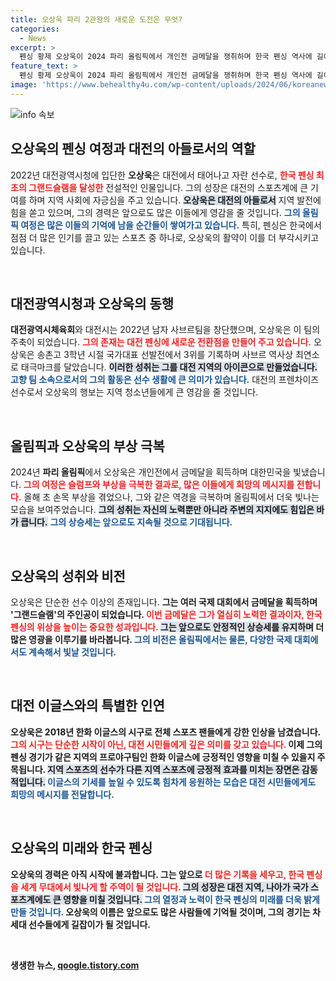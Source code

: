 ```yaml
---
title: 오상욱 파리 2관왕의 새로운 도전은 무엇?
categories:
  - News
excerpt: >
  펜싱 황제 오상욱이 2024 파리 올림픽에서 개인전 금메달을 쟁취하며 한국 펜싱 역사에 길이 남을 그랜드슬램을 달성했다! 고향 대전의 자부심을 되살리며, 다음 대회에서도 기적을 보여줄 최강의 기대주.
feature_text: >
  펜싱 황제 오상욱이 2024 파리 올림픽에서 개인전 금메달을 쟁취하며 한국 펜싱 역사에 길이 남을 그랜드슬램을 달성했다! 고향 대전의 자부심을 되살리며, 다음 대회에서도 기적을 보여줄 최강의 기대주.
image: 'https://www.behealthy4u.com/wp-content/uploads/2024/06/koreanews.jpg'
---
```


<p><img src="https://www.behealthy4u.com/wp-content/uploads/2024/06/koreanews.jpg" alt="info 속보" /></p>

<h2 data-ke-size="size26">오상욱의 펜싱 여정과 대전의 아들로서의 역할</h2>

<p data-ke-size="size16">2022년 대전광역시청에 입단한 <b>오상욱</b>은 대전에서 태어나고 자란 선수로, <b><span style="color: #ee2323;">한국 펜싱 최초의 그랜드슬램을 달성한</span></b> 전설적인 인물입니다. 그의 성장은 대전의 스포츠계에 큰 기여를 하며 지역 사회에 자긍심을 주고 있습니다. <b><span style="background-color: #21538527;">오상욱은 대전의 아들로서</span></b> 지역 발전에 힘을 쏟고 있으며, 그의 경력은 앞으로도 많은 이들에게 영감을 줄 것입니다. <b><span style="color: #1a5490;">그의 올림픽 여정은 많은 이들의 기억에 남을 순간들이 쌓여가고 있습니다.</span></b> 특히, 펜싱은 한국에서 점점 더 많은 인기를 끌고 있는 스포츠 중 하나로, 오상욱의 활약이 이를 더 부각시키고 있습니다.</p>

<p data-ke-size="size16">&nbsp;</p>

<h2 data-ke-size="size26">대전광역시청과 오상욱의 동행</h2>

<p data-ke-size="size16"><b>대전광역시체육회</b>와 대전시는 2022년 남자 사브르팀을 창단했으며, 오상욱은 이 팀의 주축이 되었습니다. <b><span style="color: #ee2323;">그의 존재는 대전 펜싱에 새로운 전환점을 만들어 주고 있습니다.</span></b> 오상욱은 송촌고 3학년 시절 국가대표 선발전에서 3위를 기록하며 사브르 역사상 최연소로 태극마크를 달았습니다. <b><span style="background-color: #21538527;">이러한 성취는 그를 대전 지역의 아이콘으로 만들었습니다.</span></b> <b><span style="color: #1a5490;">고향 팀 소속으로서의 그의 활동은 선수 생활에 큰 의미가 있습니다.</span></b> 대전의 프렌차이즈 선수로서 오상욱의 행보는 지역 청소년들에게 큰 영감을 줄 것입니다.</p>

<p data-ke-size="size16">&nbsp;</p>

<h2 data-ke-size="size26">올림픽과 오상욱의 부상 극복</h2>

<p data-ke-size="size16">2024년 <b>파리 올림픽</b>에서 오상욱은 개인전에서 금메달을 획득하며 대한민국을 빛냈습니다. <b><span style="color: #ee2323;">그의 여정은 슬럼프와 부상을 극복한 결과로, 많은 이들에게 희망의 메시지를 전합니다.</span></b> 올해 초 손목 부상을 겪었으나, 그와 같은 역경을 극복하며 올림픽에서 더욱 빛나는 모습을 보여주었습니다. <b><span style="background-color: #21538527;">그의 성취는 자신의 노력뿐만 아니라 주변의 지지에도 힘입은 바가 큽니다.</span></b> <b><span style="color: #1a5490;">그의 상승세는 앞으로도 지속될 것으로 기대됩니다.</span></b></p>

<p data-ke-size="size16">&nbsp;</p>

<h2 data-ke-size="size26">오상욱의 성취와 비전</h2>

<p data-ke-size="size16">오상욱은 단순한 선수 이상의 존재입니다. <b>그는 여러 국제 대회에서 금메달을 획득하며 '그랜드슬램'의 주인공이 되었습니다. <b><span style="color: #ee2323;">이번 금메달은 그가 열심히 노력한 결과이자, 한국 펜싱의 위상을 높이는 중요한 성과입니다.</span></b> <b><span style="background-color: #21538527;">그는 앞으로도 안정적인 상승세를 유지하며</span></b> 더 많은 영광을 이루기를 바라봅니다. <b><span style="color: #1a5490;">그의 비전은 올림픽에서는 물론, 다양한 국제 대회에서도 계속해서 빛날 것입니다.</span></b></p>

<p data-ke-size="size16">&nbsp;</p>

<h2 data-ke-size="size26">대전 이글스와의 특별한 인연</h2>

<p data-ke-size="size16">오상욱은 <b>2018년 한화 이글스의 시구로</b> 전체 스포츠 팬들에게 강한 인상을 남겼습니다. <b><span style="color: #ee2323;">그의 시구는 단순한 시작이 아닌, 대전 시민들에게 깊은 의미를 갖고 있습니다.</span></b> 이제 그의 펜싱 경기가 같은 지역의 프로야구팀인 한화 이글스에 긍정적인 영향을 미칠 수 있을지 주목됩니다. <b><span style="background-color: #21538527;">지역 스포츠의 선수가 다른 지역 스포츠에 긍정적 효과를 미치는 장면은 감동적입니다.</span></b> <b><span style="color: #1a5490;">이글스의 기세를 높일 수 있도록 힘차게 응원하는 모습은 대전 시민들에게도 희망의 메시지를 전달합니다.</span></b></p>

<p data-ke-size="size16">&nbsp;</p>

<h2 data-ke-size="size26">오상욱의 미래와 한국 펜싱</h2>

<p data-ke-size="size16">오상욱의 경력은 아직 시작에 불과합니다. 그는 앞으로 <b><span style="color: #ee2323;">더 많은 기록을 세우고, 한국 펜싱을 세계 무대에서 빛나게 할 주역이 될 것입니다.</span></b> <b><span style="background-color: #21538527;">그의 성장은 대전 지역, 나아가 국가 스포츠계에도 큰 영향을 미칠 것입니다.</span></b> <b><span style="color: #1a5490;">그의 열정과 노력이 한국 펜싱의 미래를 더욱 밝게 만들 것입니다.</span></b> 오상욱의 이름은 앞으로도 많은 사람들에 기억될 것이며, 그의 경기는 차세대 선수들에게 길잡이가 될 것입니다.</p>

<p data-ke-size="size16">&nbsp;</p>
생생한 뉴스, <a href="https://qoogle.tistory.com" rel="dofollow">qoogle.tistory.com</a>


